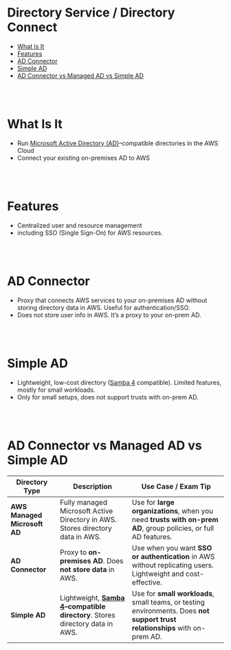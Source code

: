 # Directory Service / Directory Connect
* [What Is It](#what-is-it)
* [Features](#features)
* [AD Connector](#ad-connector)
* [Simple AD](#simple-ad)
* [AD Connector vs Managed AD vs Simple AD](#ad-connector-vs-managed-ad-vs-simple-ad)

<br><br>

# What Is It
* Run [Microsoft Active Directory (AD)](../General-Concepts/Security.md##windows-active-directory)–compatible directories in the AWS Cloud
* Connect your existing on-premises AD to AWS

<br><br>

# Features
* Centralized user and resource management
* including SSO (Single Sign-On) for AWS resources. 

<br><br>

# AD Connector 
* Proxy that connects AWS services to your on-premises AD without storing directory data in AWS. Useful for authentication/SSO.
* Does not store user info in AWS. It’s a proxy to your on-prem AD.

<br><br>

# Simple AD
* Lightweight, low-cost directory ([Samba 4](../Security.md#samba-4) compatible). Limited features, mostly for small workloads.
* Only for small setups, does not support trusts with on-prem AD.

<br><br>

# AD Connector vs Managed AD vs Simple AD
| Directory Type               | Description                                                                    | Use Case / Exam Tip                                                                                                          |
| ---------------------------- | ------------------------------------------------------------------------------ | ---------------------------------------------------------------------------------------------------------------------------- |
| **AWS Managed Microsoft AD** | Fully managed Microsoft Active Directory in AWS. Stores directory data in AWS. | Use for **large organizations**, when you need **trusts with on-prem AD**, group policies, or full AD features.              |
| **AD Connector**             | Proxy to **on-premises AD**. Does **not store data** in AWS.                   | Use when you want **SSO or authentication** in AWS without replicating users. Lightweight and cost-effective.                |
| **Simple AD**                | Lightweight, **[Samba 4](../Security.md#samba-4)–compatible directory**. Stores directory data in AWS.   | Use for **small workloads**, small teams, or testing environments. Does **not support trust relationships** with on-prem AD. |
